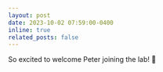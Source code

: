 ```yaml
---
layout: post
date: 2023-10-02 07:59:00-0400
inline: true
related_posts: false
---
```


So excited to welcome Peter joining the lab! :tada: